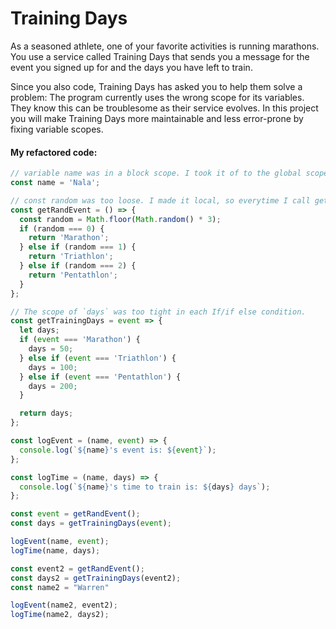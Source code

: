 # Training Days

As a seasoned athlete, one of your favorite activities is running marathons. 
You use a service called Training Days that sends you a message for the event you signed up for and the days you have left to train.

Since you also code, Training Days has asked you to help them solve a problem: The program currently uses the wrong scope for its variables. 
They know this can be troublesome as their service evolves. In this project you will make Training Days more maintainable and less error-prone by fixing variable scopes.

#### My refactored code:
```js
// variable name was in a block scope. I took it of to the global scope.
const name = 'Nala';

// const random was too loose. I made it local, so everytime I call getRandEvent() it gives me different output no matter person I choose.
const getRandEvent = () => {
  const random = Math.floor(Math.random() * 3);
  if (random === 0) {
    return 'Marathon';
  } else if (random === 1) {
    return 'Triathlon';
  } else if (random === 2) {
    return 'Pentathlon';
  }
};

// The scope of `days` was too tight in each If/if else condition.
const getTrainingDays = event => {
  let days;
  if (event === 'Marathon') {
    days = 50;
  } else if (event === 'Triathlon') {
    days = 100;
  } else if (event === 'Pentathlon') {
    days = 200;
  }

  return days;
};

const logEvent = (name, event) => {
  console.log(`${name}'s event is: ${event}`);
};

const logTime = (name, days) => {
  console.log(`${name}'s time to train is: ${days} days`);
};

const event = getRandEvent();
const days = getTrainingDays(event);

logEvent(name, event);
logTime(name, days);

const event2 = getRandEvent();
const days2 = getTrainingDays(event2);
const name2 = "Warren"

logEvent(name2, event2);
logTime(name2, days2);
```
